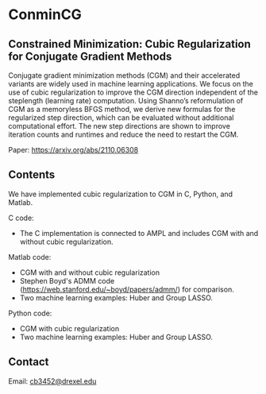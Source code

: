 # ConminCG
## Constrained Minimization: Cubic Regularization for Conjugate Gradient Methods
Conjugate gradient minimization methods (CGM) and their accelerated variants are
widely used in machine learning applications. We focus on the use of cubic regularization to
improve the CGM direction independent of the steplength (learning rate) computation. Using
Shanno’s reformulation of CGM as a memoryless BFGS method, we derive new formulas for the
regularized step direction, which can be evaluated without additional computational effort. The
new step directions are shown to improve iteration counts and runtimes and reduce the need to
restart the CGM.


Paper: https://arxiv.org/abs/2110.06308

## Contents
We have implemented cubic regularization to CGM in C, Python, and Matlab. 

C code:
- The C implementation is connected to AMPL and includes CGM with and without cubic regularization. 

Matlab code:
- CGM with and without cubic regularization
- Stephen Boyd's ADMM code (https://web.stanford.edu/~boyd/papers/admm/) for comparison. 
- Two machine learning examples: Huber and Group LASSO.

Python code:
- CGM with cubic regularization
- Two machine learning examples: Huber and Group LASSO.

## Contact
Email: cb3452@drexel.edu 
